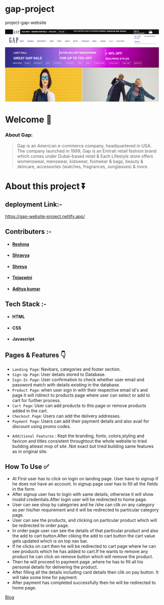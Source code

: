 # gap-project
project-gap-website



![Gap](https://github.com/Reshma-fw14/gap.com-backend/blob/main/public/gap%20images/gap1.png)

# Welcome :wave:

### About Gap:

> Gap is an American e-commerce company, headquartered in USA. The company launched in 1999, Gap is an Emirati retail fashion brand which comes under Dubai-based retail & Each Lifestyle store offers womenswear, menswear, kidswear, footwear & bags, beauty & skincare, accessories (watches, fragrances, sunglasses) & more.

# About this project ⏬

<!-- ## Run Locally :-
``git clone gap-project.herokuapp.com/home``

## Go to project directory:- 
`cd lifestyle` -->


## deployment Link:-
https://gap-website-project.netlify.app/

 ## Contributers :- 
- #### [Reshma](https://www.linkedin.com/in/reshma-a8a871189/)
- #### [Shravya](https://www.linkedin.com/in/shravya-rao-chanda-4ba10b231/)
- #### [Shreya](https://www.linkedin.com/in/shreya-pannase-382814214/)
- #### [Tejaswini](https://www.linkedin.com/in/tejaswini-shreeramwar/)
- #### [Aditya kumar](https://www.linkedin.com/in/aditya-kumar-898a9814a/) 

## Tech Stack :- 

- #### HTML
- #### CSS
- #### Javascript

## Pages & Features :point_down:

- `Landing Page`: Navbars, categories and footer section.
- `Sign-Up Page`: User details stored to Database.
- `Sign-In Page`: User confirmation to check whether user email and password match with details existing in the database.
- `Product Page`: when user sign in with their respective email id's and  page it will ridirect to products page where user can select or add to cart for further process.
- `Cart Page`: User can add products to this page or remove products added in the cart.
- `Checkout Page`: Users can add the delivery addresses.
- `Payment Page`: Users can add their payment details and also avail for discount using promo codes.
<!-- - `Order Processing Page` : setTimout function is used to emulate original payment flow. -->
- `Additional Features` : Kept the branding, fonts, colors,styling and favicon and titles consistent throughtout the whole website to tried building atleast mvp of site .Not exact but tried  building same features as in original site.
 
## How To Use ✅

- At First user has to click on login on landing page. User have to signup if he does not have an account. In signup page user has to  fill  all the fields in the form.
- After signup user has to login with same details, otherwise it will show invalid credentials.After login user will be redirected to home page.
- User can see shop by categories and he /she can clik on any category as per his/her requirement and it will be redirected to particular category page.
- User can see the products, and clicking on particular product which will be redirected to order page.
- In order page user can see the details of that particular product and also the add to cart button.After cliking the add to cart button the cart value gets updated which is on top nav bar.
- If he clicks on cart then he will be redirected to cart page where he can see products which he has added to cart.If he wants to remove any product he can click on remove button which will remove the product. 
- Then he will proceed to payment page ,where he has to fill all his personal details for delivering the product.
- After filling all the details including card details then clik on pay button. It will take some time for payment.
- After payment has completed successfully then he will be redirected to home page.



<!-- ## Screenshots :- 
## For more details :- ![frontpage](https://user-images.githubusercontent.com/96103401/158800507-f60b4236-f11f-4bc9-88dc-e89f386f7fbb.png) -->

[Blog](https://medium.com/@shreya16pannase/gap-project-team-remote-coders-de2b9be187c0)
